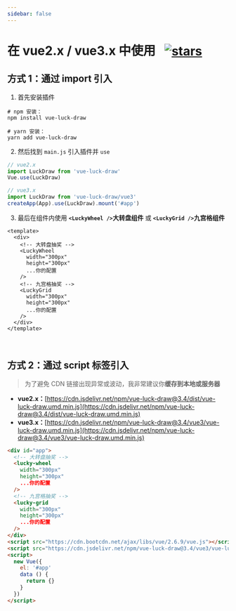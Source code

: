 ```yaml
---
sidebar: false
---
```


<h1>
  在 vue2.x / vue3.x 中使用&ensp;
  <a href="https://github.com/LuckDraw/vue-luck-draw" target="_black">
    <img src="https://img.shields.io/github/stars/luckdraw/vue-luck-draw?color=%233eaf7c&label=vue-luck-draw%20%7C%20stars&logo=github&style=flat-square" style="vertical-align: bottom" alt="stars" />
  </a>
</h1>

## 方式 1：通过 import 引入

1. 首先安装插件

```shell
# npm 安装：
npm install vue-luck-draw

# yarn 安装：
yarn add vue-luck-draw
```

2. 然后找到 `main.js` 引入插件并 `use`

```js
// vue2.x
import LuckDraw from 'vue-luck-draw'
Vue.use(LuckDraw)

// vue3.x
import LuckDraw from 'vue-luck-draw/vue3'
createApp(App).use(LuckDraw).mount('#app')
```

3. 最后在组件内使用 **`<LuckyWheel />`大转盘组件** 或 **`<LuckyGrid />`九宫格组件**

```vue
<template>
  <div>
    <!-- 大转盘抽奖 -->
    <LuckyWheel
      width="300px"
      height="300px"
      ...你的配置
    />
    <!-- 九宫格抽奖 -->
    <LuckyGrid
      width="300px"
      height="300px"
      ...你的配置
    />
  </div>
</template>
```

<br />

## 方式 2：通过 script 标签引入

> 为了避免 CDN 链接出现异常或波动，我非常建议你**缓存到本地或服务器**

- **vue2.x：**[https://cdn.jsdelivr.net/npm/vue-luck-draw@3.4/dist/vue-luck-draw.umd.min.js](https://cdn.jsdelivr.net/npm/vue-luck-draw@3.4/dist/vue-luck-draw.umd.min.js)
- **vue3.x：**[https://cdn.jsdelivr.net/npm/vue-luck-draw@3.4/vue3/vue-luck-draw.umd.min.js](https://cdn.jsdelivr.net/npm/vue-luck-draw@3.4/vue3/vue-luck-draw.umd.min.js)


```html
<div id="app">
  <!-- 大转盘抽奖 -->
  <lucky-wheel
    width="300px"
    height="300px"
    ...你的配置
  />
  <!-- 九宫格抽奖 -->
  <lucky-grid
    width="300px"
    height="300px"
    ...你的配置
  />
</div>
<script src="https://cdn.bootcdn.net/ajax/libs/vue/2.6.9/vue.js"></script>
<script src="https://cdn.jsdelivr.net/npm/vue-luck-draw@3.4/vue3/vue-luck-draw.umd.min.js"></script>
<script>
  new Vue({
    el: '#app'
    data () {
      return {}
    }
  })
</script>
```
